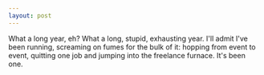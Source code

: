 ```yaml
---
layout: post
---
```


What a long year, eh? What a long, stupid, exhausting year. I'll admit I've been running, screaming on fumes for the bulk
of it: hopping from event to event, quitting one job and jumping into the freelance furnace. It's been one. 